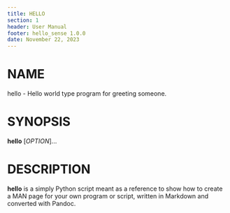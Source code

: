 ```yaml
---
title: HELLO
section: 1
header: User Manual
footer: hello_sense 1.0.0
date: November 22, 2023
---
```


# NAME
hello - Hello world type program for greeting someone.

# SYNOPSIS
**hello** [*OPTION*]...

# DESCRIPTION
**hello** is a simply Python script meant as a reference to show how to create a MAN
page for your own program or script, written in Markdown and converted with Pandoc.